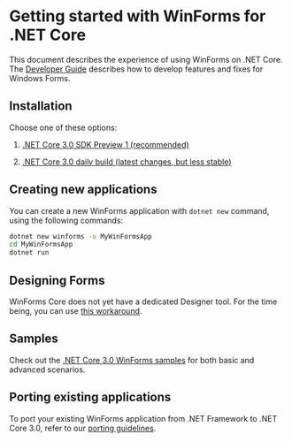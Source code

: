 # Getting started with WinForms for .NET Core

This document describes the experience of using WinForms on .NET Core. The [Developer Guide](Documentation/developer-guide.md) describes how to develop features and fixes for Windows Forms.

## Installation

Choose one of these options:

1. [.NET Core 3.0 SDK Preview 1 (recommended)][.net-core-3.0-sdk-preview-1]

1. [.NET Core 3.0 daily build (latest changes, but less stable)][.net-core-3.0-daily]

## Creating new applications

You can create a new WinForms application with `dotnet new` command, using the following commands:

```cmd
dotnet new winforms -o MyWinFormsApp
cd MyWinFormsApp
dotnet run
```

## Designing Forms

WinForms Core does not yet have a dedicated Designer tool. For the time being, you can use [this workaround](Documentation/winforms-designer.md).

## Samples

Check out the [.NET Core 3.0 WinForms samples][.net-core-3.0-samples] for both basic and advanced scenarios.

## Porting existing applications

To port your existing WinForms application from .NET Framework to .NET Core 3.0, refer to our [porting guidelines](Documentation/porting-guidelines.md).

[comment]: <> (URI Links)

[.net-core-3.0-sdk-preview-1]: https://www.microsoft.com/net/download
[.net-core-3.0-daily]: https://github.com/dotnet/core/blob/master/daily-builds.md
[.net-core-3.0-samples]: https://github.com/dotnet/samples/tree/master/windowsforms